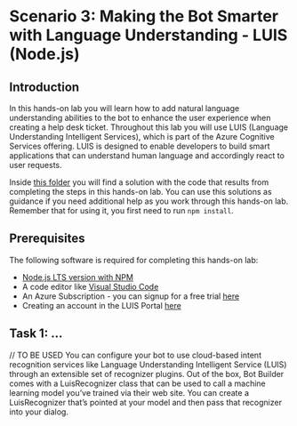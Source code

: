 # Scenario 3: Making the Bot Smarter with Language Understanding - LUIS (Node.js)

## Introduction

In this hands-on lab you will learn how to add natural language understanding abilities to the bot to enhance the user experience when creating a help desk ticket. Throughout this lab you will use LUIS (Language Understanding Intelligent Services), which is part of the Azure Cognitive Services offering.  LUIS is designed to enable developers to build smart applications that can understand human language and accordingly react to user requests.

Inside [this folder](./step2-TicketSubmissionDialog) you will find a solution with the code that results from completing the steps in this hands-on lab. You can use this solutions as guidance if you need additional help as you work through this hands-on lab. Remember that for using it, you first need to run `npm install`.

## Prerequisites

The following software is required for completing this hands-on lab:

* [Node.js LTS version with NPM](https://nodejs.org/en/download/)
* A code editor like [Visual Studio Code](https://code.visualstudio.com/download)
* An Azure Subscription - you can signup for a free trial [here](https://azure.microsoft.com/free/)
* Creating an account in the LUIS Portal [here](https://www.luis.ai)

## Task 1: ...




// TO BE USED
You can configure your bot to use cloud-based intent recognition services like Language Understanding Intelligent Service (LUIS) through an extensible set of recognizer plugins. Out of the box, Bot Builder comes with a LuisRecognizer class that can be used to call a machine learning model you’ve trained via their web site. You can create a LuisRecognizer that’s pointed at your model and then pass that recognizer into your dialog.